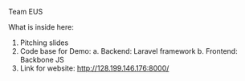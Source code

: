 Team EUS

What is inside here:
1. Pitching slides
2. Code base for Demo: 
  a. Backend: Laravel framework
  b. Frontend: Backbone JS
3. Link for website:
	http://128.199.146.176:8000/
